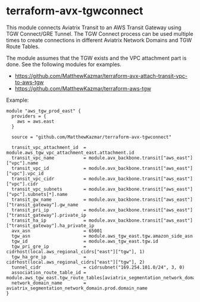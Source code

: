 # terraform-avx-tgwconnect

This module connects Aviatrix Transit to an AWS Transit Gateway using TGW Connect/GRE Tunnel. The TGW Connect process can be used multiple times to create connections in different Aviatrix Network Domains and TGW Route Tables.

The module assumes that the TGW exists and the VPC attachment part is done. See the following modules for examples.
- https://github.com/MatthewKazmar/terraform-avx-attach-transit-vpc-to-aws-tgw
- https://github.com/MatthewKazmar/terraform-aws-tgw

Example:
```
module "aws_tgw_prod_east" {
  providers = {
    aws = aws.east
  }

  source = "github.com/MatthewKazmar/terraform-avx-tgwconnect"

  transit_vpc_attachment_id  = module.aws_tgw_vpc_attachment_east.attachment.id
  transit_vpc_name           = module.avx_backbone.transit["aws_east"]["vpc"].name
  transit_vpc_id             = module.avx_backbone.transit["aws_east"]["vpc"].vpc_id
  transit_vpc_cidr           = module.avx_backbone.transit["aws_east"]["vpc"].cidr
  transit_vpc_subnets        = module.avx_backbone.transit["aws_east"]["vpc"].subnets[*].name
  transit_gw_name            = module.avx_backbone.transit["aws_east"]["transit_gateway"].gw_name
  transit_pri_ip             = module.avx_backbone.transit["aws_east"]["transit_gateway"].private_ip
  transit_ha_ip              = module.avx_backbone.transit["aws_east"]["transit_gateway"].ha_private_ip
  avx_asn                    = 65001
  tgw_asn                    = module.aws_tgw_east.tgw.amazon_side_asn
  tgw_id                     = module.aws_tgw_east.tgw.id
  tgw_pri_gre_ip             = cidrhost(local.aws_regional_cidrs["east"]["tgw"], 1)
  tgw_ha_gre_ip              = cidrhost(local.aws_regional_cidrs["east"]["tgw"], 2)
  tunnel_cidr                = cidrsubnet("169.254.101.0/24", 3, 0)
  association_route_table_id = module.aws_tgw_east.tgw_route_tables[aviatrix_segmentation_network_domain.prod.domain_name].id
  network_domain_name        = aviatrix_segmentation_network_domain.prod.domain_name
}
```
